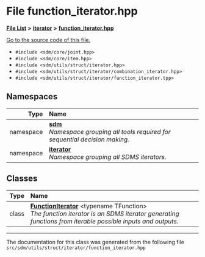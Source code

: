
# File function\_iterator.hpp

<link rel="stylesheet" href="https://cdnjs.cloudflare.com/ajax/libs/KaTeX/0.5.1/katex.min.css">
<link rel="stylesheet" href="https://cdn.jsdelivr.net/github-markdown-css/2.2.1/github-markdown.css"/>



[**File List**](files.md) **>** [**iterator**](dir_60a0a37fb281f3cd280189dcd0add656.md) **>** [**function\_iterator.hpp**](function__iterator_8hpp.md)

[Go to the source code of this file.](function__iterator_8hpp_source.md)



* `#include <sdm/core/joint.hpp>`
* `#include <sdm/core/item.hpp>`
* `#include <sdm/utils/struct/iterator.hpp>`
* `#include <sdm/utils/struct/iterator/combination_iterator.hpp>`
* `#include <sdm/utils/struct/iterator/function_iterator.tpp>`









## Namespaces

| Type | Name |
| ---: | :--- |
| namespace | [**sdm**](namespacesdm.md) <br>_Namespace grouping all tools required for sequential decision making._  |
| namespace | [**iterator**](namespacesdm_1_1iterator.md) <br>_Namespace grouping all SDMS iterators._  |

## Classes

| Type | Name |
| ---: | :--- |
| class | [**FunctionIterator**](classsdm_1_1iterator_1_1FunctionIterator.md) &lt;typename TFunction&gt;<br>_The function iterator is an SDMS iterator generating functions from iterable possible inputs and outputs._  |














------------------------------
The documentation for this class was generated from the following file `src/sdm/utils/struct/iterator/function_iterator.hpp`